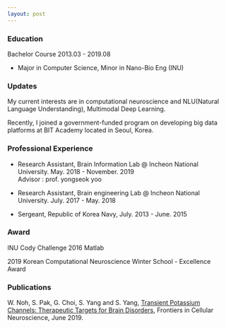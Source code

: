 ```yaml
---
layout: post
---
```


### Education

Bachelor Course 2013.03 - 2019.08  

- Major in Computer Science, Minor in Nano-Bio Eng (INU)

### Updates

My current interests are in computational neuroscience and NLU(Natural Language Understanding), Multimodal Deep Learning.

Recently, I joined a government-funded program on developing big data platforms at BIT Academy located in Seoul, Korea.

### Professional Experience

- Research Assistant, Brain Information Lab @ Incheon National University. May. 2018 - November. 2019  
  Advisor : prof. yongseok yoo
  
- Research Assistant, Brain engineering Lab @ Incheon National University. July. 2017 - May. 2018

- Sergeant, Republic of Korea Navy, July. 2013 - June. 2015 



### Award
INU Cody Challenge 2016 Matlab

2019 Korean Computational Neuroscience Winter School - Excellence Award

### Publications
W. Noh, S. Pak, G. Choi, S. Yang and S. Yang, [Transient Potassium Channels: Therapeutic Targets for Brain Disorders](https://www.frontiersin.org/articles/10.3389/fncel.2019.00265/full), Frontiers in Cellular Neuroscience, June 2019.


